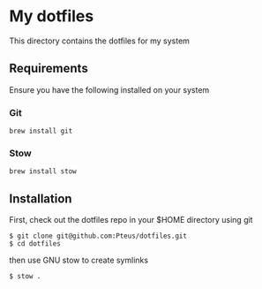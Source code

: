 # My dotfiles

This directory contains the dotfiles for my system

## Requirements

Ensure you have the following installed on your system

### Git

```
brew install git
```

### Stow

```
brew install stow
```

## Installation

First, check out the dotfiles repo in your $HOME directory using git

```
$ git clone git@github.com:Pteus/dotfiles.git
$ cd dotfiles
```

then use GNU stow to create symlinks

```
$ stow .
```
